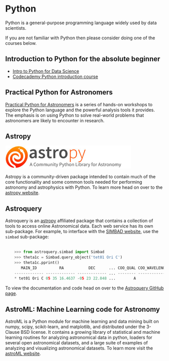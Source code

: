 # Python

Python is a general-purpose programming language widely used by data scientists.

If you are not familiar with Python then please consider doing one of the courses below.

## Introduction to Python for the absolute beginner

* <a href="https://www.datacamp.com/courses/intro-to-python-for-data-science" target="_blank">Intro to Python for Data Science</a>
* <a href="https://www.codecademy.com/learn/python" target="_blank">Codecademy Python introduction course</a>

## Practical Python for Astronomers

[Practical Python for Astronomers](https://python4astronomers.github.io/) is a series of hands-on workshops to explore the Python language and the powerful analysis tools it provides. The emphasis is on using Python to solve real-world problems that astronomers are likely to encounter in research.

## Astropy

![Astropy Logo](astropy_banner.jpg?raw=true)

Astropy is a community-driven package intended to contain much of the core functionality and some common tools needed for performing astronomy and astrophysics with Python. To learn more head on over to the [astropy website](http://www.astropy.org/).

## Astroquery

Astroquery is an [astropy](http://www.astropy.org) affiliated package that
contains a collection of tools to access online Astronomical data. Each web
service has its own sub-package. For example, to interface with the [SIMBAD website](http://simbad.u-strasbg.fr/simbad/), use the ``simbad`` sub-package:

```python

    >>> from astroquery.simbad import Simbad
    >>> theta1c = Simbad.query_object('tet01 Ori C')
    >>> theta1c.pprint()
       MAIN_ID          RA           DEC      ... COO_QUAL COO_WAVELENGTH     COO_BIBCODE
    ------------- ------------- ------------- ... -------- -------------- -------------------
    * tet01 Ori C 05 35 16.4637 -05 23 22.848 ...        A              O 2007A&A...474..653V
```

To view the documentation and code head on over to the <a href="https://github.com/astropy/astroquery" target="_blank">Astroquery GitHub page</a>.

## AstroML: Machine Learning code for Astronomy

AstroML is a Python module for machine learning and data mining built on numpy, scipy, scikit-learn, and matplotlib, and distributed under the 3-Clause BSD license. It contains a growing library of statistical and machine learning routines for analyzing astronomical data in python, loaders for several open astronomical datasets, and a large suite of examples of analyzing and visualizing astronomical datasets. To learn more visit the [astroML website](https://pypi.python.org/pypi/astroML).